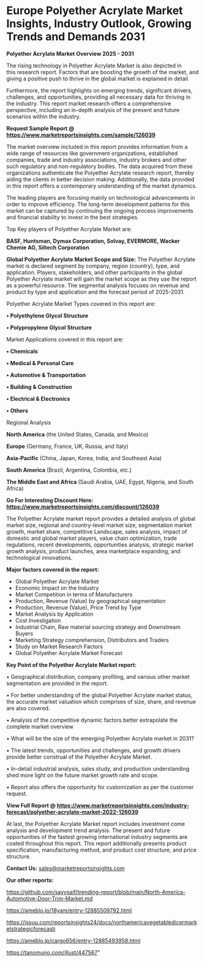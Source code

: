 # Europe Polyether Acrylate Market Insights, Industry Outlook, Growing Trends and Demands 2031

<Strong> Polyether Acrylate Market Overview 2025 - 2031</strong>

The rising technology in Polyether Acrylate Market is also depicted in this research report. Factors that are boosting the growth of the market, and giving a positive push to thrive in the global market is explained in detail.

Furthermore, the report highlights on emerging trends, significant drivers, challenges, and opportunities, providing all necessary data for thriving in the industry. This report market research offers a comprehensive perspective, including an in-depth analysis of the present and future scenarios within the industry.

<strong>Request Sample Report @ <a href=https://www.marketreportsinsights.com/sample/126039>https://www.marketreportsinsights.com/sample/126039</a></strong>

The market overview included in this report provides information from a wide range of resources like government organizations, established companies, trade and industry associations, industry brokers and other such regulatory and non-regulatory bodies. The data acquired from these organizations authenticate the Polyether Acrylate research report, thereby aiding the clients in better decision making. Additionally, the data provided in this report offers a contemporary understanding of the market dynamics.

The leading players are focusing mainly on technological advancements in order to improve efficiency. The long-term development patterns for this market can be captured by continuing the ongoing process improvements and financial stability to invest in the best strategies.

Top Key players of Polyether Acrylate Market are:

<strong>BASF, Huntsman, Dymax Corporation, Solvay, EVERMORE, Wacker Chemie AG, Siltech Corporation</strong>

<strong><b>Global Polyether Acrylate Market Scope and Size:</b></strong>
The Polyether Acrylate market is declared segment by company, region (country), type, and application. Players, stakeholders, and other participants in the global Polyether Acrylate market will gain the market scope as they use the report as a powerful resource. The segmental analysis focuses on revenue and product by type and application and the forecast period of 2025-2031.

Polyether Acrylate Market Types covered in this report are:

<strong>• Polyethylene Glycol Structure

• Polypropylene Glycol Structure</strong>

Market Applications covered in this report are:

<strong>• Chemicals

• Medical & Personal Care

• Automotive & Transportation

• Building & Construction

• Electrical & Electronics

• Others</strong> 

Regional Analysis

<strong>North America</strong> (the United States, Canada, and Mexico)

<strong>Europe</strong> (Germany, France, UK, Russia, and Italy)

<strong>Asia-Pacific</strong> (China, Japan, Korea, India, and Southeast Asia)

<strong>South America</strong> (Brazil, Argentina, Colombia, etc.)

<strong>The Middle East and Africa</strong> (Saudi Arabia, UAE, Egypt, Nigeria, and South Africa)

<strong>Go For Interesting Discount Here: <a href=https://www.marketreportsinsights.com/discount/126039>https://www.marketreportsinsights.com/discount/126039</a></strong>

The Polyether Acrylate market report provides a detailed analysis of global market size, regional and country-level market size, segmentation market growth, market share, competitive Landscape, sales analysis, impact of domestic and global market players, value chain optimization, trade regulations, recent developments, opportunities analysis, strategic market growth analysis, product launches, area marketplace expanding, and technological innovations.

<strong><b>Major factors covered in the report:</b></strong>
<ul>
  <li>Global Polyether Acrylate Market </li>
  <li>Economic Impact on the Industry</li>
  <li>Market Competition in terms of Manufacturers</li>
  <li>Production, Revenue (Value) by geographical segmentation</li>
  <li>Production, Revenue (Value), Price Trend by Type</li>
  <li>Market Analysis by Application</li>
  <li>Cost Investigation</li>
  <li>Industrial Chain, Raw material sourcing strategy and Downstream Buyers</li>
  <li>Marketing Strategy comprehension, Distributors and Traders</li>
  <li>Study on Market Research Factors</li>
  <li>Global Polyether Acrylate Market Forecast</li>
</ul>

<strong><b>Key Point of the Polyether Acrylate Market report:</b></strong>

• Geographical distribution, company profiling, and various other market segmentation are provided in the report.

• For better understanding of the global Polyether Acrylate market status, the accurate market valuation which comprises of size, share, and revenue are also covered.

• Analysis of the competitive dynamic factors better extrapolate the complete market overview

• What will be the size of the emerging Polyether Acrylate market in 2031?

• The latest trends, opportunities and challenges, and growth drivers provide better construal of the Polyether Acrylate Market.

• In-detail industrial analysis, sales study, and production understanding shed more light on the future market growth rate and scope.

• Report also offers the opportunity for customization as per the customer request.

<strong><b>View Full Report @ <a href=https://www.marketreportsinsights.com/industry-forecast/polyether-acrylate-market-2022-126039>https://www.marketreportsinsights.com/industry-forecast/polyether-acrylate-market-2022-126039</a></b></strong>


At last, the Polyether Acrylate Market report includes investment come analysis and development trend analysis. The present and future opportunities of the fastest growing international industry segments are coated throughout this report. This report additionally presents product specification, manufacturing method, and product cost structure, and price structure.

<strong>Contact Us:</strong>
sales@marketreportsinsights.com

<strong>Our other reports:</strong>

<a href=https://github.com/sayysaif/trending-report/blob/main/North-America-Automotive-Door-Trim-Market.md>https://github.com/sayysaif/trending-report/blob/main/North-America-Automotive-Door-Trim-Market.md</a>

<a href=https://ameblo.jp/18yam/entry-12885509792.html>https://ameblo.jp/18yam/entry-12885509792.html</a>

<a href=https://issuu.com/reportsinsights24/docs/northamericavegetabledicermarketstrategicforecasti>https://issuu.com/reportsinsights24/docs/northamericavegetabledicermarketstrategicforecasti</a>

<a href=https://ameblo.jp/cargo656/entry-12885493958.html>https://ameblo.jp/cargo656/entry-12885493958.html</a>

<a href=https://tanomuno.com/illust/447567>https://tanomuno.com/illust/447567</a>"
